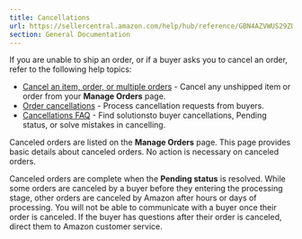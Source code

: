 ```yaml
---
title: Cancellations
url: https://sellercentral.amazon.com/help/hub/reference/GBN4AZVWUS29ZUJX
section: General Documentation
---
```


If you are unable to ship an order, or if a buyer asks you to cancel an order,
refer to the following help topics:

  * [Cancel an item, order, or multiple orders](/help/hub/reference/G200198080) \- Cancel any unshipped item or order from your **Manage Orders** page.
  * [Order cancellations](/help/hub/reference/G201722390) \- Process cancellation requests from buyers.
  * [Cancellations FAQ](/help/hub/reference/GRXAS2XTAYEF77BG) \- Find solutionsto buyer cancellations, Pending status, or solve mistakes in cancelling.

Canceled orders are listed on the **Manage Orders** page. This page provides
basic details about canceled orders. No action is necessary on canceled
orders.

Canceled orders are complete when the **Pending status** is resolved. While
some orders are canceled by a buyer before they entering the processing stage,
other orders are canceled by Amazon after hours or days of processing. You
will not be able to communicate with a buyer once their order is canceled. If
the buyer has questions after their order is canceled, direct them to Amazon
customer service.

